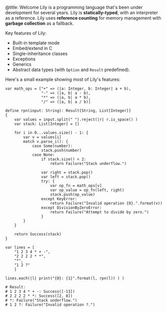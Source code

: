 @title: Welcome
Lily is a programming language that's been under development for
several years. Lily is **statically-typed**, with an interpreter as a reference.
Lily uses **reference counting** for memory management with **garbage
collection** as a fallback.

Key features of Lily:

* Built-in template mode
* Embed/extend in C
* Single-inheritance classes
* Exceptions
* Generics
* Abstract data types (with `Option` and `Result` predefined).

Here's a small example showing most of Lily's features:

```
var math_ops = ["+" => (|a: Integer, b: Integer| a + b),
                "-" => (|a, b| a - b),
                "*" => (|a, b| a * b),
                "/" => (|a, b| a / b)]

define rpn(input: String): Result[String, List[Integer]]
{
    var values = input.split(" ").reject(|r| r.is_space() )
    var stack: List[Integer] = []

    for i in 0...values.size() - 1: {
        var v = values[i]
        match v.parse_i(): {
            case Some(number):
                stack.push(number)
            case None:
                if stack.size() < 2:
                    return Failure("Stack underflow.")

                var right = stack.pop()
                var left = stack.pop()
                try: {
                    var op_fn = math_ops[v]
                    var op_value = op_fn(left, right)
                    stack.push(op_value)
                except KeyError:
                    return Failure("Invalid operation {0}.".format(v))
                except DivisionByZeroError:
                    return Failure("Attempt to divide by zero.")
                }
        }
    }

    return Success(stack)
}

var lines = [
    "1 2 3 4 * + -",
    "2 2 2 2 * *",
    "*",
    "1 2 ?"
    ]

lines.each(|l| print("{0}: {1}".format(l, rpn(l)) ) )

# Result:
# 1 2 3 4 * + -: Success([-13])
# 2 2 2 2 * *: Success([2, 8])
# *: Failure("Stack underflow.")
# 1 2 ?: Failure("Invalid operation ?.")
```
